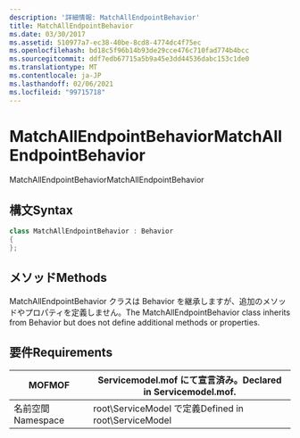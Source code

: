 ```yaml
---
description: '詳細情報: MatchAllEndpointBehavior'
title: MatchAllEndpointBehavior
ms.date: 03/30/2017
ms.assetid: 510977a7-ec38-40be-8cd8-4774dc4f75ec
ms.openlocfilehash: bd18c5f96b14b93de29cce476c710fad774b4bcc
ms.sourcegitcommit: ddf7edb67715a5b9a45e3dd44536dabc153c1de0
ms.translationtype: MT
ms.contentlocale: ja-JP
ms.lasthandoff: 02/06/2021
ms.locfileid: "99715718"
---
```

# <a name="matchallendpointbehavior"></a><span data-ttu-id="0c2bf-103">MatchAllEndpointBehavior</span><span class="sxs-lookup"><span data-stu-id="0c2bf-103">MatchAllEndpointBehavior</span></span>

<span data-ttu-id="0c2bf-104">MatchAllEndpointBehavior</span><span class="sxs-lookup"><span data-stu-id="0c2bf-104">MatchAllEndpointBehavior</span></span>  
  
## <a name="syntax"></a><span data-ttu-id="0c2bf-105">構文</span><span class="sxs-lookup"><span data-stu-id="0c2bf-105">Syntax</span></span>  
  
```csharp
class MatchAllEndpointBehavior : Behavior  
{  
};  
```  
  
## <a name="methods"></a><span data-ttu-id="0c2bf-106">メソッド</span><span class="sxs-lookup"><span data-stu-id="0c2bf-106">Methods</span></span>  

 <span data-ttu-id="0c2bf-107">MatchAllEndpointBehavior クラスは Behavior を継承しますが、追加のメソッドやプロパティを定義しません。</span><span class="sxs-lookup"><span data-stu-id="0c2bf-107">The MatchAllEndpointBehavior class inherits from Behavior but does not define additional methods or properties.</span></span>  
  
## <a name="requirements"></a><span data-ttu-id="0c2bf-108">要件</span><span class="sxs-lookup"><span data-stu-id="0c2bf-108">Requirements</span></span>  
  
|<span data-ttu-id="0c2bf-109">MOF</span><span class="sxs-lookup"><span data-stu-id="0c2bf-109">MOF</span></span>|<span data-ttu-id="0c2bf-110">Servicemodel.mof にて宣言済み。</span><span class="sxs-lookup"><span data-stu-id="0c2bf-110">Declared in Servicemodel.mof.</span></span>|  
|---------|-----------------------------------|  
|<span data-ttu-id="0c2bf-111">名前空間</span><span class="sxs-lookup"><span data-stu-id="0c2bf-111">Namespace</span></span>|<span data-ttu-id="0c2bf-112">root\ServiceModel で定義</span><span class="sxs-lookup"><span data-stu-id="0c2bf-112">Defined in root\ServiceModel</span></span>|
